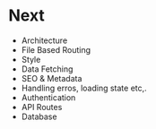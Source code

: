 # Next
* Architecture
* File Based Routing
* Style
* Data Fetching
* SEO & Metadata
* Handling erros, loading state etc,.
* Authentication
* API Routes
* Database